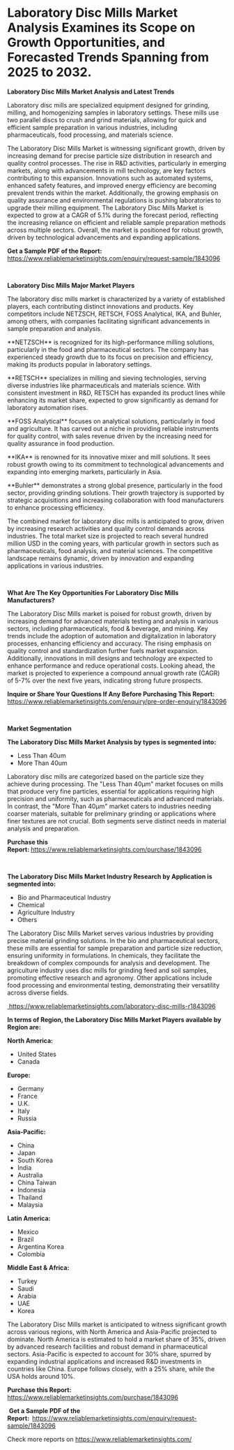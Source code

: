 <p><h1>Laboratory Disc Mills Market Analysis Examines its Scope on Growth Opportunities, and Forecasted Trends Spanning from 2025 to 2032.</h1></p><p><strong>Laboratory Disc Mills Market Analysis and Latest Trends</strong></p>
<p><p>Laboratory disc mills are specialized equipment designed for grinding, milling, and homogenizing samples in laboratory settings. These mills use two parallel discs to crush and grind materials, allowing for quick and efficient sample preparation in various industries, including pharmaceuticals, food processing, and materials science. </p><p>The Laboratory Disc Mills Market is witnessing significant growth, driven by increasing demand for precise particle size distribution in research and quality control processes. The rise in R&D activities, particularly in emerging markets, along with advancements in mill technology, are key factors contributing to this expansion. Innovations such as automated systems, enhanced safety features, and improved energy efficiency are becoming prevalent trends within the market. Additionally, the growing emphasis on quality assurance and environmental regulations is pushing laboratories to upgrade their milling equipment. The Laboratory Disc Mills Market is expected to grow at a CAGR of 5.1% during the forecast period, reflecting the increasing reliance on efficient and reliable sample preparation methods across multiple sectors. Overall, the market is positioned for robust growth, driven by technological advancements and expanding applications.</p></p>
<p><strong>Get a Sample PDF of the Report:&nbsp;</strong> <a href="https://www.reliablemarketinsights.com/enquiry/request-sample/1843096?utm_campaign=3167&utm_medium=2&utm_source=Github&utm_content=ia&utm_term=26032025&utm_id=laboratory-disc-mills">https://www.reliablemarketinsights.com/enquiry/request-sample/1843096</a></p>
<p>&nbsp;</p>
<p><strong>Laboratory Disc Mills Major Market Players</strong></p>
<p><p>The laboratory disc mills market is characterized by a variety of established players, each contributing distinct innovations and products. Key competitors include NETZSCH, RETSCH, FOSS Analytical, IKA, and Buhler, among others, with companies facilitating significant advancements in sample preparation and analysis.</p><p>**NETZSCH** is recognized for its high-performance milling solutions, particularly in the food and pharmaceutical sectors. The company has experienced steady growth due to its focus on precision and efficiency, making its products popular in laboratory settings. </p><p>**RETSCH** specializes in milling and sieving technologies, serving diverse industries like pharmaceuticals and materials science. With consistent investment in R&D, RETSCH has expanded its product lines while enhancing its market share, expected to grow significantly as demand for laboratory automation rises.</p><p>**FOSS Analytical** focuses on analytical solutions, particularly in food and agriculture. It has carved out a niche in providing reliable instruments for quality control, with sales revenue driven by the increasing need for quality assurance in food production.</p><p>**IKA** is renowned for its innovative mixer and mill solutions. It sees robust growth owing to its commitment to technological advancements and expanding into emerging markets, particularly in Asia.</p><p>**Buhler** demonstrates a strong global presence, particularly in the food sector, providing grinding solutions. Their growth trajectory is supported by strategic acquisitions and increasing collaboration with food manufacturers to enhance processing efficiency.</p><p>The combined market for laboratory disc mills is anticipated to grow, driven by increasing research activities and quality control demands across industries. The total market size is projected to reach several hundred million USD in the coming years, with particular growth in sectors such as pharmaceuticals, food analysis, and material sciences. The competitive landscape remains dynamic, driven by innovation and expanding applications in various industries.</p></p>
<p>&nbsp;</p>
<p><strong>What Are The Key Opportunities For Laboratory Disc Mills Manufacturers?</strong></p>
<p><p>The Laboratory Disc Mills market is poised for robust growth, driven by increasing demand for advanced materials testing and analysis in various sectors, including pharmaceuticals, food & beverage, and mining. Key trends include the adoption of automation and digitalization in laboratory processes, enhancing efficiency and accuracy. The rising emphasis on quality control and standardization further fuels market expansion. Additionally, innovations in mill designs and technology are expected to enhance performance and reduce operational costs. Looking ahead, the market is projected to experience a compound annual growth rate (CAGR) of 5-7% over the next five years, indicating strong future prospects.</p></p>
<p><strong>Inquire or Share Your Questions If Any Before Purchasing This Report:</strong> <a href="https://www.reliablemarketinsights.com/enquiry/pre-order-enquiry/1843096?utm_campaign=3167&utm_medium=2&utm_source=Github&utm_content=ia&utm_term=26032025&utm_id=laboratory-disc-mills">https://www.reliablemarketinsights.com/enquiry/pre-order-enquiry/1843096</a></p>
<p>&nbsp;</p>
<p><strong>Market Segmentation</strong></p>
<p><strong>The Laboratory Disc Mills Market Analysis by types is segmented into:</strong></p>
<p><ul><li>Less Than 40um</li><li>More Than 40um</li></ul></p>
<p><p>Laboratory disc mills are categorized based on the particle size they achieve during processing. The "Less Than 40µm" market focuses on mills that produce very fine particles, essential for applications requiring high precision and uniformity, such as pharmaceuticals and advanced materials. In contrast, the "More Than 40µm" market caters to industries needing coarser materials, suitable for preliminary grinding or applications where finer textures are not crucial. Both segments serve distinct needs in material analysis and preparation.</p></p>
<p><strong>Purchase this Report:&nbsp;</strong><a href="https://www.reliablemarketinsights.com/purchase/1843096?utm_campaign=3167&utm_medium=2&utm_source=Github&utm_content=ia&utm_term=26032025&utm_id=laboratory-disc-mills">https://www.reliablemarketinsights.com/purchase/1843096</a></p>
<p>&nbsp;</p>
<p><strong>The Laboratory Disc Mills Market Industry Research by Application is segmented into:</strong></p>
<p><ul><li>Bio and Pharmaceutical Industry</li><li>Chemical</li><li>Agriculture Industry</li><li>Others</li></ul></p>
<p><p>The Laboratory Disc Mills Market serves various industries by providing precise material grinding solutions. In the bio and pharmaceutical sectors, these mills are essential for sample preparation and particle size reduction, ensuring uniformity in formulations. In chemicals, they facilitate the breakdown of complex compounds for analysis and development. The agriculture industry uses disc mills for grinding feed and soil samples, promoting effective research and agronomy. Other applications include food processing and environmental testing, demonstrating their versatility across diverse fields.</p></p>
<p><a href="https://www.reliablemarketinsights.com/laboratory-disc-mills-r1843096?utm_campaign=3167&utm_medium=2&utm_source=Github&utm_content=ia&utm_term=26032025&utm_id=laboratory-disc-mills">&nbsp;https://www.reliablemarketinsights.com/laboratory-disc-mills-r1843096</a></p>
<p><strong>In terms of Region, the Laboratory Disc Mills Market Players available by Region are:</strong></p>
<p>
    <p> <strong> North America: </strong>
        <ul>
            <li>United States</li>
            <li>Canada</li>
        </ul>
        </p> 
    <p> <strong> Europe: </strong>
        <ul>
            <li>Germany</li>
            <li>France</li>
            <li>U.K.</li>
            <li>Italy</li>
            <li>Russia</li>
        </ul>
        </p> 
    <p> <strong> Asia-Pacific: </strong>
        <ul>
            <li>China</li>
            <li>Japan</li>
            <li>South Korea</li>
            <li>India</li>
            <li>Australia</li>
            <li>China Taiwan</li>
            <li>Indonesia</li>
            <li>Thailand</li>
            <li>Malaysia</li>
        </ul>
        </p> 
    <p> <strong> Latin America: </strong>
        <ul>
            <li>Mexico</li>
            <li>Brazil</li>
            <li>Argentina Korea</li>
            <li>Colombia</li>
        </ul>
        </p> 
    <p> <strong> Middle East & Africa: </strong>
        <ul>
            <li>Turkey</li>
            <li>Saudi</li>
            <li>Arabia</li>
            <li>UAE</li>
            <li>Korea</li>
        </ul>
    </p>
    </p>
<p><p>The Laboratory Disc Mills market is anticipated to witness significant growth across various regions, with North America and Asia-Pacific projected to dominate. North America is estimated to hold a market share of 35%, driven by advanced research facilities and robust demand in pharmaceutical sectors. Asia-Pacific is expected to account for 30% share, spurred by expanding industrial applications and increased R&D investments in countries like China. Europe follows closely, with a 25% share, while the USA holds around 10%.</p></p>
<p><strong>Purchase this Report: </strong><a href="https://www.reliablemarketinsights.com/purchase/1843096?utm_campaign=3167&utm_medium=2&utm_source=Github&utm_content=ia&utm_term=26032025&utm_id=laboratory-disc-mills">https://www.reliablemarketinsights.com/purchase/1843096</a></p>
<p>&nbsp;<strong>Get a Sample PDF of the Report:&nbsp;&nbsp;</strong><a href="https://www.reliablemarketinsights.com/enquiry/request-sample/1843096?utm_campaign=3167&utm_medium=2&utm_source=Github&utm_content=ia&utm_term=26032025&utm_id=laboratory-disc-mills">https://www.reliablemarketinsights.com/enquiry/request-sample/1843096</a></p>
<p><strong></strong></p>
<p>Check more reports on <a href="https://www.reliablemarketinsights.com/?utm_campaign=3167&utm_medium=2&utm_source=Github&utm_content=ia&utm_term=26032025&utm_id=laboratory-disc-mills">https://www.reliablemarketinsights.com/</a></p>